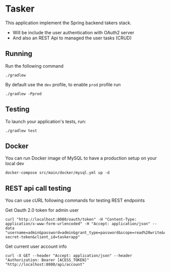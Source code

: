 # Tasker
This application implement the Spring backend takers stack.

  - Will be include the user authentication with OAuth2 server
  - And also an REST Api to managed the user tasks (CRUD)

## Running

Run the following command

    ./gradlew

By default use the `dev` profile, to enable `prod` profile run

    ./gradlew -Pprod
     

## Testing

To launch your application's tests, run:

    ./gradlew test

## Docker

You can run Docker image of MySQL to have a production setup on your local dev

    docker-compose src/main/docker/mysql.yml up -d
    
## REST api call testing
You can use cURL following commands for testing REST endpoints

Get Oauth 2.0 token for admin user

    curl "http://localhost:8080/oauth/token" -H "Content-Type: application/x-www-form-urlencoded" -H "Accept: application/json" --data "username=admin&password=admin&grant_type=password&scope=read%20write&client_secret=tasker-secret-token&client_id=taskerapp"

Get current user account info

	curl -X GET --header "Accept: application/json" --header "Authorization: Bearer [ACESS_TOKEN]" "http://localhost:8080/api/account"